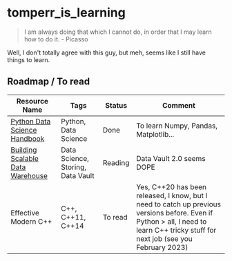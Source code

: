 # tomperr_is_learning


> I am always doing that which I cannot do, in order that I may learn how to do it. - Picasso

Well, I don't totally agree with this guy, but meh, seems like I still have things to learn.


## Roadmap / To read

| Resource Name     | Tags   | Status     | Comment   |
|-------------------|-----------|------------|-----------|
| [Python Data Science Handbook](./Python_Data_Science_Handbook/README.md) | Python, Data Science | Done | To learn Numpy, Pandas, Matplotlib... |
| [Building Scalable Data Warehouse](./Building_Scalable_Data_Warehouse/README.md) | Data Science, Storing, Data Vault | Reading | Data Vault 2.0 seems DOPE |
| Effective Modern C++ | C++, C++11, C++14 | To read | Yes, C++20 has been released, I know, but I need to catch up previous versions before. Even if Python > all, I need to learn C++ tricky stuff for next job (see you February 2023) |
